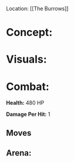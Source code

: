 
Location: [[The Burrows]]


# **Concept:**





# Visuals:




# Combat:

**Health:** 480 HP

**Damage Per Hit:** 1

## Moves




## Arena:

